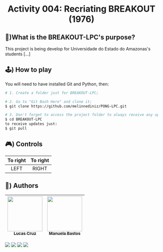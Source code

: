<h1 align= "center"> Activity 004: Recriating BREAKOUT (1976) </h1>


## 🧐)What is the BREAKOUT-LPC's purpose?
This project is being develop for Universidade do Estado do Amazonas's students [...]



## 🕹️) How to play
You will need to have installed Git and Python, then:
``` bash
# 1. Create a folder just for BREAKOUT-LPC;

# 2. Go to "Git Bash Here" and clone it;
$ git clone https://github.com/melinnediniz/PONG-LPC.git

# 3. Don't forget to access the project folder to always receive any updates;
$ cd BREAKOUT-LPC
to receive updates just:
$ git pull

```

## 🎮) Controls
|To right| To right|
| :---: | :---: |
|LEFT| RIGHT |

## 📌) Authors
| [<img src="https://avatars.githubusercontent.com/u/69447962?v=4" width=115><br><sub>Lucas Cruz</sub>](https://github.com/olucascruz) |  [<img src="https://avatars.githubusercontent.com/u/93674466?v=4" width=115><br><sub>Manuela Bastos</sub>](https://github.com/manupbastos) | 
| :---: | :---: |

<img src="https://img.shields.io/github/forks/olucascruz/BREAKOUT-LPC?label=Forks&message=&color=ff69b4&style=for-the-badge&logo=ghost"/> <img src="https://img.shields.io/github/stars/olucascruz/BREAKOUT-LPC?label=Stars&message=&color=yellowgreen&style=for-the-badge&logo=ghost"/>
<img src="https://img.shields.io/github/license/olucascruz/BREAKOUT-LPC?label=license&message=&color=informational&style=for-the-badge&logo=ghost"/>
<img src= "https://img.shields.io/badge/Python-14354C?style=for-the-badge&logo=python&logoColor=white"/>

